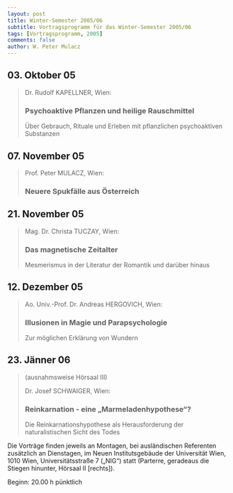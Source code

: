```yaml
---
layout: post
title: Winter-Semester 2005/06
subtitle: Vortragsprogramm für das Winter-Semester 2005/06
tags: [Vortragsprogramm, 2005]
comments: false
author: W. Peter Mulacz
---
```



## 03. Oktober 05
> Dr. Rudolf KAPELLNER, Wien:
> ### Psychoaktive Pflanzen und heilige Rauschmittel
> Über Gebrauch, Rituale und Erleben mit pflanzlichen psychoaktiven Substanzen


## 07. November 05
> Prof. Peter MULACZ, Wien:
> ### Neuere Spukfälle aus Österreich


## 21. November 05
> Mag. Dr. Christa TUCZAY, Wien:
> ### Das magnetische Zeitalter
> Mesmerismus in der Literatur der Romantik und darüber hinaus


## 12. Dezember 05
> Ao. Univ.-Prof. Dr. Andreas HERGOVICH, Wien:
> ### Illusionen in Magie und Parapsychologie
> Zur möglichen Erklärung von Wundern


## 23. Jänner 06
> (ausnahmsweise Hörsaal III)
>
> Dr. Josef SCHWAIGER, Wien:
> ### Reinkarnation - eine „Marmeladenhypothese“?
> Die Reinkarnationshypothese als Herausforderung der naturalistischen Sicht des Todes




Die Vorträge finden jeweils an Montagen, bei ausländischen Referenten zusätzlich an Dienstagen, im Neuen Institutsgebäude der Universität Wien,   1010 Wien,   Universitätsstraße 7 („NIG“) statt  (Parterre, geradeaus die Stiegen hinunter, Hörsaal II [rechts]).

Beginn:   20.00 h pünktlich

